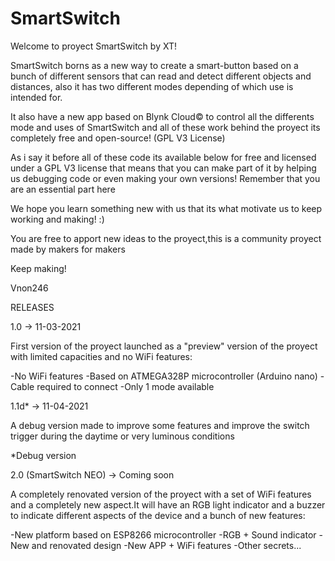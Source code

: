 # SmartSwitch
Welcome to proyect SmartSwitch by XT!

SmartSwitch borns as a new way to create a smart-button
based on a bunch of different sensors that can read and
detect different objects and distances, also it has two
different modes depending of which use is intended for.

It also have a new app based on Blynk Cloud© to control
all the differents mode and uses of SmartSwitch and all
of these work behind the proyect its completely free and
open-source! (GPL V3 License)

As i say it before all of these code its available below
for free and licensed under a GPL V3 license that means that
you can make part of it by helping us debugging code or even making
your own versions! Remember that you are an essential part here

We hope you learn something new with us that its what motivate us to keep working
and making! :)

You are free to apport new ideas to the proyect,this is a community proyect made by
makers for makers

Keep making!

Vnon246


RELEASES

1.0 -> 11-03-2021

First version of the proyect launched as a "preview" version
of the proyect with limited capacities and no WiFi features:

  -No WiFi features
  -Based on ATMEGA328P microcontroller (Arduino nano)
  -Cable required to connect
  -Only 1 mode available

1.1d* -> 11-04-2021

A debug version made to improve some features and improve the
switch trigger during the daytime or very luminous conditions

*Debug version

2.0 (SmartSwitch NEO) -> Coming soon

A completely renovated version of the proyect with a set of 
WiFi features and a completely new aspect.It will have an RGB
light indicator and a buzzer to indicate different aspects of 
the device and a bunch of new features:

  -New platform based on ESP8266 microcontroller
  -RGB + Sound indicator
  -New and renovated design
  -New APP + WiFi features
  -Other secrets...
